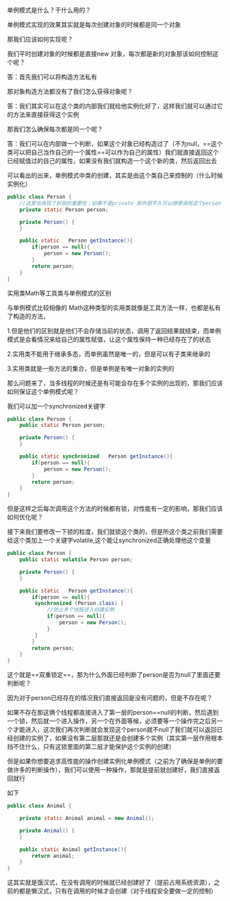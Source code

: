 单例模式是什么？干什么用的？



单例模式实现的效果其实就是每次创建对象的时候都是同一个对象

那我们应该如何实现呢？



我们平时创建对象的时候都是直接new 对象，每次都是新的对象那该如何控制这个呢？

答：首先我们可以将构造方法私有

那对象构造方法都没有了我们怎么获得对象呢？

答：我们其实可以在这个类的内部我们就给他实例化好了，这样我们就可以通过它的方法来直接获得这个实例

那我们怎么确保每次都是同一个呢？

答：我们可以在内部做一个判断，如果这个对象已经构造过了（不为null，==这个类可以把自己当作自己的一个属性==可以作为自己的属性）我们就直接返回这个已经赋值过的自己的属性，如果没有我们就构造一个这个新的类，然后返回出去



可以看出的出来，单例模式中类的创建，其实是由这个类自己来控制的（什么时候实例化）

```java
public class Person {
    //这里也体现了封装的重要性；如果不是private 那外部不久可以随便调用这个person了 有时候它可能是还没有实例化的就可能回有报错
    private static Person person;

    private Person() {
    }

    public static   Person getInstance(){
        if(person == null){
            person = new Person();
        }
        return person;
    }
}
```



实用类Math等工具类与单例模式的区别

与单例模式比较相像的  Math这种类型的实用类就像是工具方法一样，也都是私有了构造的方法，

1.但是他们的区别就是他们不会存储当前的状态，调用了返回结果就结束，而单例模式是会看情况来给自己的属性赋值，让这个属性保持一种已经存在了的状态

2.实用类不能用于继承多态，而单例虽然是唯一的，但是可以有子类来继承的

3.实用类就是一些方法的集合，但是单例是有唯一对象的实例的



那么问题来了，当多线程的时候还是有可能会存在多个实例的出现的，那我们应该如何保证这个单例模式呢？

我们可以加一个synchronized关键字

```java
public class Person {
    public static Person person;

    private Person() {
    }

    public static synchronized   Person getInstance(){
        if(person == null){
            person = new Person();
        }
        return person;
    }
}
```

但是这样之后每次调用这个方法的时候都有锁，对性能有一定的影响，那我们应该如何优化呢？



接下来我们要修改一下锁的粒度，我们就锁这个类的，但是所这个类之前我们需要给这个类加上一个关键字volatile,这个能让synchronized正确处理他这个变量

```java
public class Person {
    public static volatile Person person;

    private Person() {
    }

    public static   Person getInstance(){
        if(person == null){
         synchronized (Person.class) {
             //防止多个线程进入创建实例
             if(person == null){
                 person = new Person();
             }
         }
        }
        return person;
    }
}


```

这个就是==双重锁定==，那为什么外面已经判断了person是否为null了里面还要判断呢？

因为对于person已经存在的情况我们直接返回是没有问题的，但是不存在呢？

如果不存在那这俩个线程都直接进入了第一层的person==null的判断，然后遇到一个锁，然后就一个进入操作，另一个在外面等候，必须要等一个操作完之后另一个才能进入，这次我们再次判断就会发现这个person就不null了我们就可以返回已经创建的实例了，如果没有第二层那就还是会创建多个实例（其实第一层作用根本挡不住什么，只有这锁里面的第二层才能保护这个实例的创建）



但是如果你想要追求高性能的操作创建实例化单例模式（之前为了确保是单例的要做许多的判断操作），我们可以使用一种操作，那就是提前就创建好，我们直接返回就行

如下

```java
public class Animal {

    private static Animal animal = new Animal();

    private Animal() {
    }

    public static Animal getInstance(){
        return animal;
    }
}
```



这其实就是饿汉式，在没有调用的时候就已经创建好了（提前占用系统资源），之前的都是懒汉式，只有在调用的时候才会创建（对于线程安全要做一定的控制）